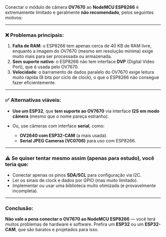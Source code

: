 Conectar o módulo de câmera **OV7670** ao **NodeMCU ESP8266** é extremamente limitado e geralmente **não recomendado**, pelos seguintes motivos:

---

### ❌ Problemas principais:

1. **Falta de RAM**: o ESP8266 tem apenas cerca de 40 KB de RAM livre, enquanto a imagem do OV7670 (mesmo em resolução mínima) exige muito mais para ser processada ou armazenada.
2. **Sem suporte nativo**: o ESP8266 não tem interface **DVP** (Digital Video Port), que é usada pelo OV7670.
3. **Velocidade**: o barramento de dados paralelo do OV7670 exige leitura muito rápida (8 bits por ciclo de clock), o que o ESP8266 não consegue fazer eficientemente.

---

### ✅ Alternativas viáveis:

* **Use um ESP32**, que **tem suporte ao OV7670** via interface **I2S em modo câmera** (mesmo que o nome pareça estranho).
* Ou, use câmeras com interface **serial**, como:

  * **OV2640 com ESP32-CAM** (a mais usada).
  * **Serial JPEG Cameras (VC0706)** para uso com ESP8266.

---

### ⚠️ Se quiser tentar mesmo assim (apenas para estudo), você teria que:

* Conectar apenas os pinos **SDA/SCL** para configuração via I2C.
* Ler os sinais de clock e dados por GPIO (mas muito limitado).
* Implementar ou usar uma biblioteca muito otimizada (e provavelmente incompleta).

---

### Conclusão:

**Não vale a pena conectar o OV7670 ao NodeMCU ESP8266** — você terá muitos problemas de hardware e software. Prefira um **ESP32** ou um **ESP32-CAM**, que são baratos e projetados para isso.
